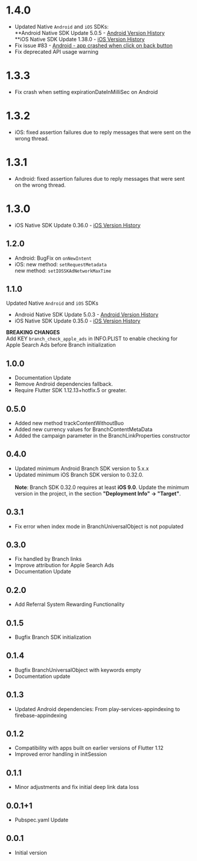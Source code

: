 # 1.4.0  
* Updated Native `Android` and `iOS` SDKs:  
**Android Native SDK Update 5.0.5 - [Android Version History](https://help.branch.io/developers-hub/docs/android-version-history)  
**iOS Native SDK Update 1.38.0 - [iOS Version History](https://help.branch.io/developers-hub/docs/ios-version-history)  
* Fix issue #83 - [Android - app crashed when click on back button](https://github.com/RodrigoSMarques/flutter_branch_sdk/issues/83)  
* Fix deprecated API usage warning  
  
# 1.3.3  
* Fix crash when setting expirationDateInMilliSec on Android  
  
# 1.3.2  
* iOS: fixed assertion failures due to reply messages that were sent on the wrong thread.  
  
# 1.3.1  
* Android: fixed assertion failures due to reply messages that were sent on the wrong thread.  
  
# 1.3.0  
* iOS Native SDK Update 0.36.0 - [iOS Version History](https://help.branch.io/developers-hub/docs/ios-version-history)  
  
## 1.2.0  
* Android: BugFix on ```onNewIntent```  
* iOS:     new method: ```setRequestMetadata```  
  new method: ```setIOSSKAdNetworkMaxTime```  
  
## 1.1.0  
Updated Native ```Android``` and ```iOS``` SDKs  
* Android Native SDK Update 5.0.3 - [Android Version History](https://help.branch.io/developers-hub/docs/android-version-history)  
* iOS Native SDK Update 0.35.0 - [iOS Version History](https://help.branch.io/developers-hub/docs/ios-version-history)  
  
 __BREAKING CHANGES__  
Add KEY ```branch_check_apple_ads``` in INFO.PLIST  to enable checking for Apple Search Ads before Branch initialization  
  
## 1.0.0  
* Documentation Update  
* Remove Android dependencies fallback.  
* Require Flutter SDK 1.12.13+hotfix.5 or greater.  
  
## 0.5.0  
* Added new method trackContentWithoutBuo  
* Added new currency values for BranchContentMetaData  
* Added the campaign parameter in the BranchLinkProperties constructor  
  
## 0.4.0  
* Updated minimum Android Branch SDK version to 5.x.x  
* Updated minimum iOS Branch SDK version to 0.32.0.<br/>  
  **Note**: Branch SDK 0.32.0 requires at least **iOS 9.0**. Update the minimum version in the project, in the section **"Deployment Info" -> "Target"**.  
  
## 0.3.1  
* Fix error when index mode in BranchUniversalObject is not populated  
  
## 0.3.0  
* Fix handled by Branch links  
* Improve attribution for Apple Search Ads  
* Documentation Update  
  
## 0.2.0  
* Add Referral System Rewarding Functionality  
  
## 0.1.5  
* Bugfix Branch SDK initialization  
  
## 0.1.4  
* Bugfix BranchUniversalObject with keywords empty  
* Documentation update  
  
## 0.1.3  
* Updated Android dependencies: From play-services-appindexing to firebase-appindexing  
  
## 0.1.2  
* Compatibility with apps built on earlier versions of Flutter 1.12  
* Improved error handling in initSession  
  
## 0.1.1  
* Minor adjustments and fix initial deep link data loss  
  
## 0.0.1+1  
* Pubspec.yaml Update  
  
## 0.0.1  
* Initial version

